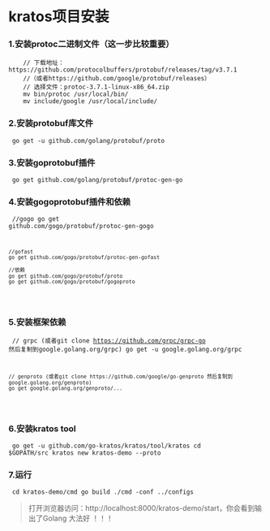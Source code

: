 # kratos项目安装

### 1.安装protoc二进制文件（这一步比较重要）
```
	// 下载地址：https://github.com/protocolbuffers/protobuf/releases/tag/v3.7.1
	//（或者https://github.com/google/protobuf/releases）
	// 选择文件：protoc-3.7.1-linux-x86_64.zip
	mv bin/protoc /usr/local/bin/
	mv include/google /usr/local/include/
```


### 2.安装protobuf库文件
<code><pre>
	go get -u github.com/golang/protobuf/proto
</pre></code>


### 3.安装goprotobuf插件
<code><pre>
	go get github.com/golang/protobuf/protoc-gen-go
</pre></code>


### 4.安装gogoprotobuf插件和依赖
<code><pre>
	//gogo
	go get github.com/gogo/protobuf/protoc-gen-gogo

	//gofast
	go get github.com/gogo/protobuf/protoc-gen-gofast

	//依赖
	go get github.com/gogo/protobuf/proto
	go get github.com/gogo/protobuf/gogoproto
</pre></code>


### 5.安装框架依赖
<code><pre>
	// grpc (或者git clone https://github.com/grpc/grpc-go 然后复制到google.golang.org/grpc)
	go get -u google.golang.org/grpc

	// genproto (或者git clone https://github.com/google/go-genproto 然后复制到google.golang.org/genproto)
	go get google.golang.org/genproto/...
</pre></code>


### 6.安装kratos tool
<code><pre>
	go get -u github.com/go-kratos/kratos/tool/kratos
	cd $GOPATH/src
	kratos new kratos-demo --proto
</pre></code>


### 7.运行
<code><pre>
	cd kratos-demo/cmd
	go build
	./cmd -conf ../configs
</pre></code>


> 打开浏览器访问：http://localhost:8000/kratos-demo/start，你会看到输出了Golang 大法好 ！！！

